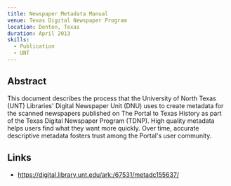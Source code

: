```yaml
---
title: Newspaper Metadata Manual
venue: Texas Digital Newspaper Program
location: Denton, Texas
duration: April 2013
skills:
  - Publication
  - UNT
---
```


Abstract
-------

This document describes the process that the University of North Texas (UNT) Libraries' Digital Newspaper Unit (DNU) uses to create metadata for the scanned newspapers published on The Portal to Texas History as part of the Texas Digital Newspaper Program (TDNP). High quality metadata helps users find what they want more quickly. Over time, accurate descriptive metadata fosters trust among the Portal's user community.


Links
----------

* <https://digital.library.unt.edu/ark:/67531/metadc155637/>
